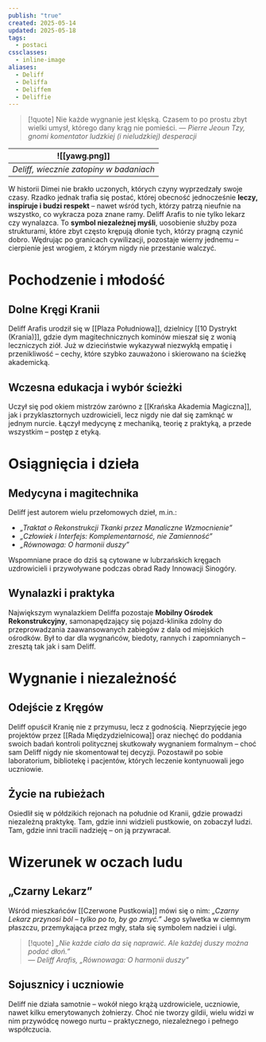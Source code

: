 ```yaml
---
publish: "true"
created: 2025-05-14
updated: 2025-05-18
tags:
  - postaci
cssclasses:
  - inline-image
aliases:
  - Deliff
  - Deliffa
  - Deliffem
  - Deliffie
---
```

>[!quote] Nie każde wygnanie jest klęską. Czasem to po prostu zbyt wielki umysł, którego dany krąg nie pomieści.
>— _Pierre Jeoun Tzy, gnomi komentator ludzkiej (i nieludzkiej) desperacji_

|![[yawg.png]]|
|-|
|*Deliff, wiecznie zatopiny w badaniach*|

W historii Dimei nie brakło uczonych, których czyny wyprzedzały swoje czasy. Rzadko jednak trafia się postać, której obecność jednocześnie **leczy, inspiruje i budzi respekt** – nawet wśród tych, którzy patrzą nieufnie na wszystko, co wykracza poza znane ramy. Deliff Arafis to nie tylko lekarz czy wynalazca. To **symbol niezależnej myśli**, uosobienie służby poza strukturami, które zbyt często krępują dłonie tych, którzy pragną czynić dobro. Wędrując po granicach cywilizacji, pozostaje wierny jednemu – cierpienie jest wrogiem, z którym nigdy nie przestanie walczyć.

# **Pochodzenie i młodość**

## Dolne Kręgi Kranii

Deliff Arafis urodził się w [[Plaza Południowa]], dzielnicy [[10 Dystrykt (Krania)]], gdzie dym magitechnicznych kominów mieszał się z wonią leczniczych ziół. Już w dzieciństwie wykazywał niezwykłą empatię i przenikliwość – cechy, które szybko zauważono i skierowano na ścieżkę akademicką.

## Wczesna edukacja i wybór ścieżki

Uczył się pod okiem mistrzów zarówno z [[Krańska Akademia Magiczna]], jak i przyklasztornych uzdrowicieli, lecz nigdy nie dał się zamknąć w jednym nurcie. Łączył medycynę z mechaniką, teorię z praktyką, a przede wszystkim – postęp z etyką. 

# **Osiągnięcia i dzieła**

## Medycyna i magitechnika

Deliff jest autorem wielu przełomowych dzieł, m.in.:
- _„Traktat o Rekonstrukcji Tkanki przez Manaliczne Wzmocnienie”_
- _„Człowiek i Interfejs: Komplementarność, nie Zamienność”_
- _„Równowaga: O harmonii duszy”_

Wspomniane prace do dziś są cytowane w lubrzańskich kręgach uzdrowicieli i przywoływane podczas obrad Rady Innowacji Sinogóry.

## Wynalazki i praktyka

Największym wynalazkiem Deliffa pozostaje **Mobilny Ośrodek Rekonstrukcyjny**, samonapędzający się pojazd-klinika zdolny do przeprowadzania zaawansowanych zabiegów z dala od miejskich ośrodków. Był to dar dla wygnańców, biedoty, rannych i zapomnianych – zresztą tak jak i sam Deliff.

# **Wygnanie i niezależność**

## Odejście z Kręgów

Deliff opuścił Kranię nie z przymusu, lecz z godnością. Nieprzyjęcie jego projektów przez [[Rada Międzydzielnicowa]] oraz niechęć do poddania swoich badań kontroli politycznej skutkowały wygnaniem formalnym – choć sam Deliff nigdy nie skomentował tej decyzji. Pozostawił po sobie laboratorium, bibliotekę i pacjentów, których leczenie kontynuowali jego uczniowie.

## Życie na rubieżach

Osiedlił się w półdzikich rejonach na południe od Kranii, gdzie prowadzi niezależną praktykę. Tam, gdzie inni widzieli pustkowie, on zobaczył ludzi. Tam, gdzie inni tracili nadzieję – on ją przywracał.

# **Wizerunek w oczach ludu**

## „Czarny Lekarz”

Wśród mieszkańców [[Czerwone Pustkowia]] mówi się o nim: _„Czarny Lekarz przynosi ból – tylko po to, by go zmyć.”_ Jego sylwetka w ciemnym płaszczu, przemykająca przez mgły, stała się symbolem nadziei i ulgi.

> [!quote] _„Nie każde ciało da się naprawić. Ale każdej duszy można podać dłoń.”_  
> — _Deliff Arafis, „Równowaga: O harmonii duszy”_

## Sojusznicy i uczniowie

Deliff nie działa samotnie – wokół niego krążą uzdrowiciele, uczniowie, nawet kilku emerytowanych żołnierzy. Choć nie tworzy gildii, wielu widzi w nim przywódcę nowego nurtu – praktycznego, niezależnego i pełnego współczucia.


